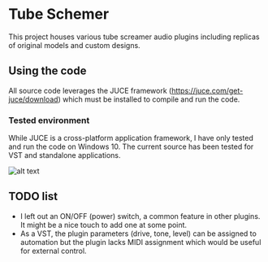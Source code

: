 # Tube Schemer

This project houses various tube screamer audio plugins including replicas of original models and custom designs.

## Using the code 

All source code leverages the JUCE framework (https://juce.com/get-juce/download) which must be installed to compile and run the code. 

### Tested environment 
While JUCE is a cross-platform application framework, I have only tested and run the code on Windows 10. The current source has been tested for VST and standalone applications.

![alt text](https://github.com/philipcolangelo/TubeScreamer/blob/master/Media/Screenshot.png?raw=true)


## TODO list
- I left out an ON/OFF (power) switch, a common feature in other plugins. It might be a nice touch to add one at some point.
- As a VST, the plugin parameters (drive, tone, level) can be assigned to automation but the plugin lacks MIDI assignment which would be useful for external control. 

